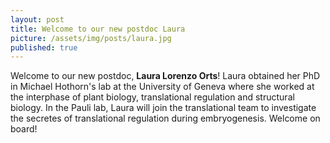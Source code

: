 ```yaml
---
layout: post
title: Welcome to our new postdoc Laura
picture: /assets/img/posts/laura.jpg
published: true
---
```

Welcome to our new postdoc, **Laura Lorenzo Orts**! Laura obtained her PhD in Michael Hothorn's lab at the University of Geneva where she worked at the interphase of plant biology, translational regulation and structural biology. In the Pauli lab, Laura will join the translational team to investigate the secretes of translational regulation during embryogenesis. Welcome on board!
